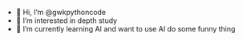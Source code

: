 - 👋 Hi, I’m @gwkpythoncode
- 👀 I’m interested in depth study
- 🌱 I’m currently learning AI and want to use AI do some funny thing


<!---
gwkpythoncode/gwkpythoncode is a ✨ special ✨ repository because its `README.md` (this file) appears on your GitHub profile.
You can click the Preview link to take a look at your changes.
--->
